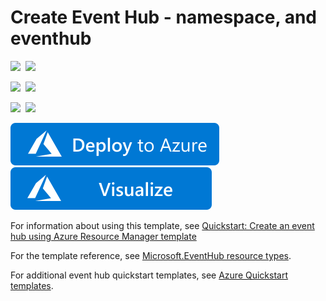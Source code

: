# Create Event Hub - namespace, and eventhub

<IMG SRC="https://azurequickstartsservice.blob.core.windows.net/badges/101-eventhubs-create-namespace-and-eventhub/PublicLastTestDate.svg" />&nbsp;
<IMG SRC="https://azurequickstartsservice.blob.core.windows.net/badges/101-eventhubs-create-namespace-and-eventhub/PublicDeployment.svg" />&nbsp;

<IMG SRC="https://azurequickstartsservice.blob.core.windows.net/badges/101-eventhubs-create-namespace-and-eventhub/FairfaxLastTestDate.svg" />&nbsp;
<IMG SRC="https://azurequickstartsservice.blob.core.windows.net/badges/101-eventhubs-create-namespace-and-eventhub/FairfaxDeployment.svg" />&nbsp;

<IMG SRC="https://azurequickstartsservice.blob.core.windows.net/badges/101-eventhubs-create-namespace-and-eventhub/BestPracticeResult.svg" />&nbsp;
<IMG SRC="https://azurequickstartsservice.blob.core.windows.net/badges/101-eventhubs-create-namespace-and-eventhub/CredScanResult.svg" />&nbsp;

<a href="https://portal.azure.com/#create/Microsoft.Template/uri/https%3A%2F%2Fraw.githubusercontent.com%2FAzure%2Fazure-quickstart-templates%2Fmaster%2F101-eventhubs-create-namespace-and-eventhub%2Fazuredeploy.json" target="_blank">
    <img src="https://raw.githubusercontent.com/Azure/azure-quickstart-templates/master/1-CONTRIBUTION-GUIDE/images/deploytoazure.svg?sanitize=true"/>
</a>

<a href="http://armviz.io/#/?load=https%3A%2F%2Fraw.githubusercontent.com%2FAzure%2Fazure-quickstart-templates%2Fmaster%2F101-eventhubs-create-namespace-and-eventhub%2Fazuredeploy.json" target="_blank">
    <img src="https://raw.githubusercontent.com/Azure/azure-quickstart-templates/master/1-CONTRIBUTION-GUIDE/images/visualizebutton.svg?sanitize=true"/>
</a>

For information about using this template, see [Quickstart: Create an event hub using Azure Resource Manager template](http://azure.microsoft.com/documentation/articles/event-hubs-resource-manager-namespace-event-hub/)

For the template reference, see [Microsoft.EventHub resource types](https://docs.microsoft.com/azure/templates/microsoft.eventhub/allversions).

For additional event hub quickstart templates, see [Azure Quickstart templates](https://azure.microsoft.com/resources/templates/?resourceType=Microsoft.Eventhub&pageNumber=1&sort=Popular).

